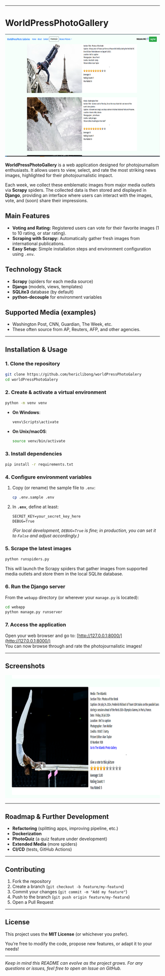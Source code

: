 
---

# WorldPressPhotoGallery

<p align="center">
  <img src="media/worldpressphoto.PNG" alt="worldpressphoto" width="600" height="400">
</p>

**WorldPressPhotoGallery** is a web application designed for photojournalism enthusiasts. It allows users to view, select, and rate the most striking news images, highlighted for their photojournalistic impact.

Each week, we collect these emblematic images from major media outlets via **Scrapy** spiders. The collected data is then stored and displayed in **Django**, providing an interface where users can interact with the images, vote, and (soon) share their impressions.

## Main Features

- **Voting and Rating:** Registered users can vote for their favorite images (1 to 10 rating, or star rating).
- **Scraping with Scrapy:** Automatically gather fresh images from international publications.
- **Easy Setup:** Simple installation steps and environment configuration using `.env`.

## Technology Stack

- **Scrapy** (spiders for each media source)  
- **Django** (models, views, templates)  
- **SQLite3** database (by default)  
- **python-decouple** for environment variables  

## Supported Media (examples)

- Washington Post, CNN, Guardian, The Week, etc.  
- These often source from AP, Reuters, AFP, and other agencies.

---

## Installation & Usage

### 1. Clone the repository

```bash
git clone https://github.com/hericlibong/worldPressPhotoGalery
cd worldPressPhotoGalery
```

### 2. Create & activate a virtual environment

```bash
python -m venv venv
```

- **On Windows**:
  ```bash
  venv\Scripts\activate
  ```
- **On Unix/macOS**:
  ```bash
  source venv/bin/activate
  ```

### 3. Install dependencies

```bash
pip install -r requirements.txt
```

### 4. Configure environment variables

1. Copy (or rename) the sample file to `.env`:
   ```bash
   cp .env.sample .env
   ```
2. In **`.env`**, define at least:
   ```text
   SECRET_KEY=your_secret_key_here
   DEBUG=True
   ```
   *(For local development, `DEBUG=True` is fine; in production, you can set it to `False` and adjust accordingly.)*

### 5. Scrape the latest images

```bash
python runspiders.py
```
This will launch the Scrapy spiders that gather images from supported media outlets and store them in the local SQLite database.

### 6. Run the Django server

From the `webapp` directory (or wherever your `manage.py` is located):

```bash
cd webapp
python manage.py runserver
```

### 7. Access the application

Open your web browser and go to:
[http://127.0.0.1:8000/](http://127.0.0.1:8000/)  
You can now browse through and rate the photojournalistic images!

---

## Screenshots

<p align="center">
  <img src="media/worldpressphoto_rated.PNG" alt="worldpressphoto-rated" width="600" height="400">
</p>

---

## Roadmap & Further Development

- **Refactoring** (splitting apps, improving pipeline, etc.)  
- **Dockerization**  
- **PhotoQuiz** (a quiz feature under development)  
- **Extended Media** (more spiders)  
- **CI/CD** (tests, GitHub Actions)

---

## Contributing

1. Fork the repository  
2. Create a branch (`git checkout -b feature/my-feature`)  
3. Commit your changes (`git commit -m "Add my feature"`)  
4. Push to the branch (`git push origin feature/my-feature`)  
5. Open a Pull Request

---

## License

This project uses the **MIT License** (or whichever you prefer).  

You’re free to modify the code, propose new features, or adapt it to your needs!

---

_Keep in mind this README can evolve as the project grows. For any questions or issues, feel free to open an Issue on GitHub._